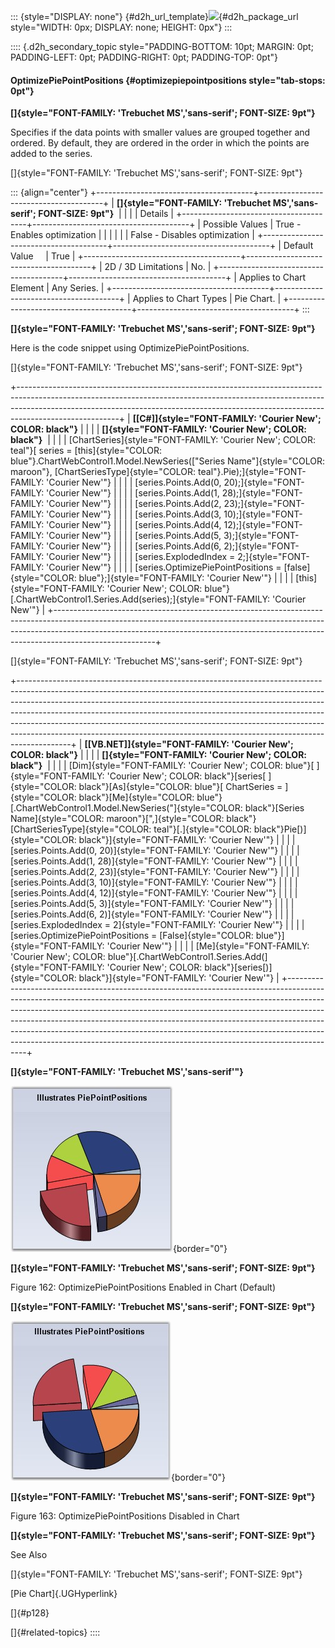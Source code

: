 ::: {style="DISPLAY: none"}
[](ms-xhelp:///?Id=d2h_url_template){#d2h_url_template}![](!package_url!){#d2h_package_url style="WIDTH: 0px; DISPLAY: none; HEIGHT: 0px"}
:::

:::: {.d2h_secondary_topic style="PADDING-BOTTOM: 10pt; MARGIN: 0pt; PADDING-LEFT: 0pt; PADDING-RIGHT: 0pt; PADDING-TOP: 0pt"}
#### OptimizePiePointPositions {#optimizepiepointpositions style="tab-stops: 0pt"}

**[]{style="FONT-FAMILY: 'Trebuchet MS','sans-serif'; FONT-SIZE: 9pt"}** 

Specifies if the data points with smaller values are grouped together and ordered. By default, they are ordered in the order in which the points are added to the series.

[]{style="FONT-FAMILY: 'Trebuchet MS','sans-serif'; FONT-SIZE: 9pt"} 

::: {align="center"}
+---------------------------------------+---------------------------------------+
| **[]{style="FONT-FAMILY: 'Trebuchet MS','sans-serif'; FONT-SIZE: 9pt"}**      |
|                                                                               |
| Details                                                                       |
+---------------------------------------+---------------------------------------+
| Possible Values                       | True - Enables optimization           |
|                                       |                                       |
|                                       | False - Disables optimization         |
+---------------------------------------+---------------------------------------+
| Default Value                         | True                                  |
+---------------------------------------+---------------------------------------+
| 2D / 3D Limitations                   | No.                                   |
+---------------------------------------+---------------------------------------+
| Applies to Chart Element              | Any Series.                           |
+---------------------------------------+---------------------------------------+
| Applies to Chart Types                | Pie Chart.                            |
+---------------------------------------+---------------------------------------+
:::

**[]{style="FONT-FAMILY: 'Trebuchet MS','sans-serif'; FONT-SIZE: 9pt"}** 

Here is the code snippet using OptimizePiePointPositions.

[]{style="FONT-FAMILY: 'Trebuchet MS','sans-serif'; FONT-SIZE: 9pt"} 

+-------------------------------------------------------------------------------------------------------------------------------------------------------------------------------------------------------------------------------------------------------------------+
| **[\[C#\]]{style="FONT-FAMILY: 'Courier New'; COLOR: black"}**                                                                                                                                                                                                    |
|                                                                                                                                                                                                                                                                   |
| **[]{style="FONT-FAMILY: 'Courier New'; COLOR: black"}**                                                                                                                                                                                                          |
|                                                                                                                                                                                                                                                                   |
| [ChartSeries]{style="FONT-FAMILY: 'Courier New'; COLOR: teal"}[ series = [this]{style="COLOR: blue"}.ChartWebControl1.Model.NewSeries([\"Series Name\"]{style="COLOR: maroon"}, [ChartSeriesType]{style="COLOR: teal"}.Pie);]{style="FONT-FAMILY: 'Courier New'"} |
|                                                                                                                                                                                                                                                                   |
| [series.Points.Add(0, 20);]{style="FONT-FAMILY: 'Courier New'"}                                                                                                                                                                                                   |
|                                                                                                                                                                                                                                                                   |
| [series.Points.Add(1, 28);]{style="FONT-FAMILY: 'Courier New'"}                                                                                                                                                                                                   |
|                                                                                                                                                                                                                                                                   |
| [series.Points.Add(2, 23);]{style="FONT-FAMILY: 'Courier New'"}                                                                                                                                                                                                   |
|                                                                                                                                                                                                                                                                   |
| [series.Points.Add(3, 10);]{style="FONT-FAMILY: 'Courier New'"}                                                                                                                                                                                                   |
|                                                                                                                                                                                                                                                                   |
| [series.Points.Add(4, 12);]{style="FONT-FAMILY: 'Courier New'"}                                                                                                                                                                                                   |
|                                                                                                                                                                                                                                                                   |
| [series.Points.Add(5, 3);]{style="FONT-FAMILY: 'Courier New'"}                                                                                                                                                                                                    |
|                                                                                                                                                                                                                                                                   |
| [series.Points.Add(6, 2);]{style="FONT-FAMILY: 'Courier New'"}                                                                                                                                                                                                    |
|                                                                                                                                                                                                                                                                   |
| [series.ExplodedIndex = 2;]{style="FONT-FAMILY: 'Courier New'"}                                                                                                                                                                                                   |
|                                                                                                                                                                                                                                                                   |
| [series.OptimizePiePointPositions = [false]{style="COLOR: blue"};]{style="FONT-FAMILY: 'Courier New'"}                                                                                                                                                            |
|                                                                                                                                                                                                                                                                   |
| [this]{style="FONT-FAMILY: 'Courier New'; COLOR: blue"}[.ChartWebControl1.Series.Add(series);]{style="FONT-FAMILY: 'Courier New'"}                                                                                                                                |
+-------------------------------------------------------------------------------------------------------------------------------------------------------------------------------------------------------------------------------------------------------------------+

[]{style="FONT-FAMILY: 'Trebuchet MS','sans-serif'; FONT-SIZE: 9pt"} 

+-------------------------------------------------------------------------------------------------------------------------------------------------------------------------------------------------------------------------------------------------------------------------------------------------------------------------------------------------------------------------------------------------------------------------------------------------------------------------------------------------+
| **[\[VB.NET\]]{style="FONT-FAMILY: 'Courier New'; COLOR: black"}**                                                                                                                                                                                                                                                                                                                                                                                                                              |
|                                                                                                                                                                                                                                                                                                                                                                                                                                                                                                 |
| **[]{style="FONT-FAMILY: 'Courier New'; COLOR: black"}**                                                                                                                                                                                                                                                                                                                                                                                                                                        |
|                                                                                                                                                                                                                                                                                                                                                                                                                                                                                                 |
| [Dim]{style="FONT-FAMILY: 'Courier New'; COLOR: blue"}[ ]{style="FONT-FAMILY: 'Courier New'; COLOR: black"}[series[ ]{style="COLOR: black"}[As]{style="COLOR: blue"}[ ChartSeries = ]{style="COLOR: black"}[Me]{style="COLOR: blue"}[.ChartWebControl1.Model.NewSeries(\"]{style="COLOR: black"}[Series Name]{style="COLOR: maroon"}[\",]{style="COLOR: black"}[ChartSeriesType]{style="COLOR: teal"}[.]{style="COLOR: black"}Pie[)]{style="COLOR: black"}]{style="FONT-FAMILY: 'Courier New'"} |
|                                                                                                                                                                                                                                                                                                                                                                                                                                                                                                 |
| [series.Points.Add(0, 20)]{style="FONT-FAMILY: 'Courier New'"}                                                                                                                                                                                                                                                                                                                                                                                                                                  |
|                                                                                                                                                                                                                                                                                                                                                                                                                                                                                                 |
| [series.Points.Add(1, 28)]{style="FONT-FAMILY: 'Courier New'"}                                                                                                                                                                                                                                                                                                                                                                                                                                  |
|                                                                                                                                                                                                                                                                                                                                                                                                                                                                                                 |
| [series.Points.Add(2, 23)]{style="FONT-FAMILY: 'Courier New'"}                                                                                                                                                                                                                                                                                                                                                                                                                                  |
|                                                                                                                                                                                                                                                                                                                                                                                                                                                                                                 |
| [series.Points.Add(3, 10)]{style="FONT-FAMILY: 'Courier New'"}                                                                                                                                                                                                                                                                                                                                                                                                                                  |
|                                                                                                                                                                                                                                                                                                                                                                                                                                                                                                 |
| [series.Points.Add(4, 12)]{style="FONT-FAMILY: 'Courier New'"}                                                                                                                                                                                                                                                                                                                                                                                                                                  |
|                                                                                                                                                                                                                                                                                                                                                                                                                                                                                                 |
| [series.Points.Add(5, 3)]{style="FONT-FAMILY: 'Courier New'"}                                                                                                                                                                                                                                                                                                                                                                                                                                   |
|                                                                                                                                                                                                                                                                                                                                                                                                                                                                                                 |
| [series.Points.Add(6, 2)]{style="FONT-FAMILY: 'Courier New'"}                                                                                                                                                                                                                                                                                                                                                                                                                                   |
|                                                                                                                                                                                                                                                                                                                                                                                                                                                                                                 |
| [series.ExplodedIndex = 2]{style="FONT-FAMILY: 'Courier New'"}                                                                                                                                                                                                                                                                                                                                                                                                                                  |
|                                                                                                                                                                                                                                                                                                                                                                                                                                                                                                 |
| [series.OptimizePiePointPositions = [False]{style="COLOR: blue"}]{style="FONT-FAMILY: 'Courier New'"}                                                                                                                                                                                                                                                                                                                                                                                           |
|                                                                                                                                                                                                                                                                                                                                                                                                                                                                                                 |
| [Me]{style="FONT-FAMILY: 'Courier New'; COLOR: blue"}[.ChartWebControl1.Series.Add(]{style="FONT-FAMILY: 'Courier New'; COLOR: black"}[series[)]{style="COLOR: black"}]{style="FONT-FAMILY: 'Courier New'"}                                                                                                                                                                                                                                                                                     |
+-------------------------------------------------------------------------------------------------------------------------------------------------------------------------------------------------------------------------------------------------------------------------------------------------------------------------------------------------------------------------------------------------------------------------------------------------------------------------------------------------+

**[]{style="FONT-FAMILY: 'Trebuchet MS','sans-serif'"}** 

![](ImagesExt/image64_167.jpg){border="0"}

**[]{style="FONT-FAMILY: 'Trebuchet MS','sans-serif'; FONT-SIZE: 9pt"}** 

Figure 162: OptimizePiePointPositions Enabled in Chart (Default)

**[]{style="FONT-FAMILY: 'Trebuchet MS','sans-serif'; FONT-SIZE: 9pt"}** 

![](ImagesExt/image64_168.jpg){border="0"}

**[]{style="FONT-FAMILY: 'Trebuchet MS','sans-serif'; FONT-SIZE: 9pt"}** 

Figure 163: OptimizePiePointPositions Disabled in Chart

**[]{style="FONT-FAMILY: 'Trebuchet MS','sans-serif'; FONT-SIZE: 9pt"}** 

See Also

[]{style="FONT-FAMILY: 'Trebuchet MS','sans-serif'; FONT-SIZE: 9pt"} 

[Pie Chart]{.UGHyperlink}

[]{#p128} 

[]{#related-topics}
::::
